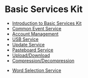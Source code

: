 # Basic Services Kit

- [Introduction to Basic Services Kit](basic-services-kit-overview.md)
- [Common Event Service](common-event/Readme-EN.md)
- [Account Management](account/Readme-EN.md)
- [USB Service](usb/Readme-EN.md)
- [Update Service](update/Readme-EN.md)
- [Pasteboard Service](pasteboard/Readme-EN.md)
- [Upload/Download](request/Readme-EN.md)
- [Compression/Decompression](compress/Readme-EN.md)
<!--Del-->
- [Word Selection Service](selectionInput/Readme-EN.md)
<!--DelEnd-->
